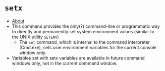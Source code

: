 # `setx`

- [About](https://learn.microsoft.com/en-us/windows-server/administration/windows-commands/setx) 
- This command provides the only(?) command-line or programmatic way to directly and permanently set system environment values (similar to the UNIX utility `SETENV`)
  - The `set` command, which is internal to the command interpreter (Cmd.exe), sets user environment variables for the current console window only.
- Variables set with setx variables are available in future command windows only, not in the current command window.
